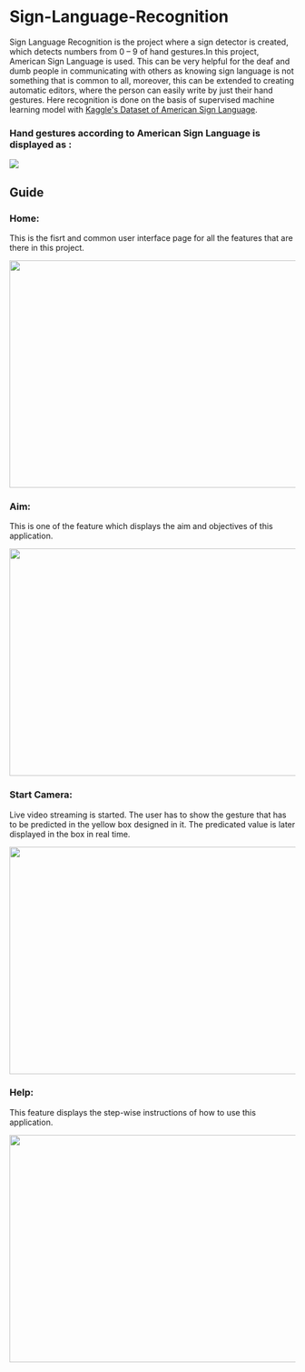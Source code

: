 # Sign-Language-Recognition
Sign Language Recognition is the project where a sign detector is created, which detects numbers from 0 – 9 of hand gestures.In this project, American Sign Language is used. This can be very helpful for the deaf and dumb people in communicating with others as knowing sign language is not something that is common to all, moreover, this can be extended to creating automatic editors, where the person can easily write by just their hand gestures. Here recognition is done on the basis of supervised machine learning model with [Kaggle's Dataset of American Sign Language](https://www.kaggle.com/ayuraj/american-sign-language-dataset).

### Hand gestures according to American Sign Language is displayed as :

<img src="https://github.com/1405yuga/Sign-Language-Recognition/assets/82303711/26261fb6-4866-4252-8e82-2993fade7ccf">


## Guide

### Home:

This is the fisrt and common user interface page for all the features that are there in this project.

<img src="https://github.com/1405yuga/Sign-Language-Recognition/assets/82303711/74154e58-0e1a-4fb2-851d-514571006861"  width="700" height="400">


<br/>

### Aim:

This is one of the feature which displays the aim and objectives of this application.

<img src="https://github.com/1405yuga/Sign-Language-Recognition/assets/82303711/d2e38a54-7dcb-4489-a175-8722508f4360"  width="700" height="400">

<br/>

### Start Camera:

Live video streaming is started. The user has to show the gesture that has to be predicted in the yellow box designed in it. The predicated value is later displayed in the box in real time.

<img src="https://github.com/1405yuga/Sign-Language-Recognition/assets/82303711/0a64144c-b481-483b-9199-68687ee72ef9"  width="700" height="400">

<br/>

### Help:

This feature displays the step-wise instructions of how to use this application.

<img src="https://github.com/1405yuga/Sign-Language-Recognition/assets/82303711/30a9651d-785c-4d31-a8b1-94dd78c9226d"  width="700" height="400">

